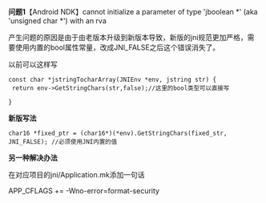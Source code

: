 **问题1**【Android NDK】cannot initialize a parameter of type 'jboolean *' (aka 'unsigned char *') with an rva

产生问题的原因是由于由老版本升级到新版本导致，新版的jni规范更加严格，需要使用内置的bool属性常量，改成JNI_FALSE之后这个错误消失了。

以前可以这样写
```
const char *jstringTocharArray(JNIEnv *env, jstring str) {
 return env->GetStringChars(str,false);//这里的bool类型可以直接写
    
}
```

**新版写法**

```
char16 *fixed_ptr = (char16*)(*env).GetStringChars(fixed_str, JNI_FALSE); //必须使用JNI内置的值

```

**另一种解决办法**

在对应项目的jni/Application.mk添加一句话<br>

APP_CFLAGS += -Wno-error=format-security